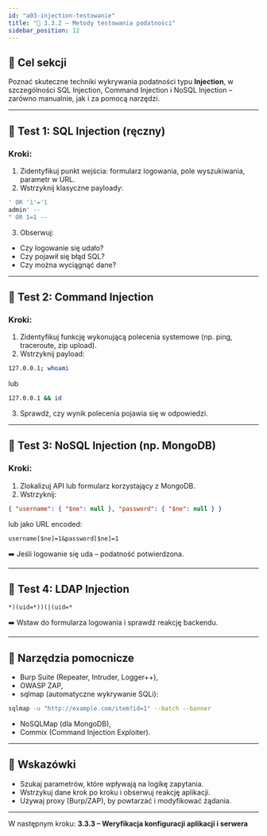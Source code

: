 ```yaml
---
id: "a03-injection-testowanie"
title: "🧪 3.3.2 – Metody testowania podatności"
sidebar_position: 12
---
```


## 🎯 Cel sekcji

Poznać skuteczne techniki wykrywania podatności typu **Injection**, w szczególności SQL Injection, Command Injection i NoSQL Injection – zarówno manualnie, jak i za pomocą narzędzi.

---

## 🧪 Test 1: SQL Injection (ręczny)

### Kroki:
1. Zidentyfikuj punkt wejścia: formularz logowania, pole wyszukiwania, parametr w URL.
2. Wstrzyknij klasyczne payloady:

```sql
' OR '1'='1
admin' --
" OR 1=1 --
```

3. Obserwuj:
- Czy logowanie się udało?
- Czy pojawił się błąd SQL?
- Czy można wyciągnąć dane?

---

## 🧪 Test 2: Command Injection

### Kroki:
1. Zidentyfikuj funkcję wykonującą polecenia systemowe (np. ping, traceroute, zip upload).
2. Wstrzyknij payload:

```bash
127.0.0.1; whoami
```

lub

```bash
127.0.0.1 && id
```

3. Sprawdź, czy wynik polecenia pojawia się w odpowiedzi.

---

## 🧪 Test 3: NoSQL Injection (np. MongoDB)

### Kroki:
1. Zlokalizuj API lub formularz korzystający z MongoDB.
2. Wstrzyknij:

```json
{ "username": { "$ne": null }, "password": { "$ne": null } }
```

lub jako URL encoded:

```
username[$ne]=1&password[$ne]=1
```

➡️ Jeśli logowanie się uda – podatność potwierdzona.

---

## 🧪 Test 4: LDAP Injection

```ldap
*)(uid=*))(|(uid=*
```

➡️ Wstaw do formularza logowania i sprawdź reakcję backendu.

---

## 🧰 Narzędzia pomocnicze

- Burp Suite (Repeater, Intruder, Logger++),
- OWASP ZAP,
- sqlmap (automatyczne wykrywanie SQLi):

```bash
sqlmap -u "http://example.com/item?id=1" --batch --banner
```

- NoSQLMap (dla MongoDB),
- Commix (Command Injection Exploiter).

---

## 🧠 Wskazówki

- Szukaj parametrów, które wpływają na logikę zapytania.
- Wstrzykuj dane krok po kroku i obserwuj reakcję aplikacji.
- Używaj proxy (Burp/ZAP), by powtarzać i modyfikować żądania.

---

W następnym kroku: **3.3.3 – Weryfikacja konfiguracji aplikacji i serwera**
